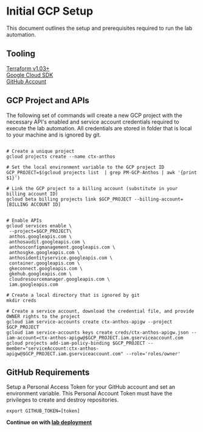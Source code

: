 # Initial GCP Setup

This document outlines the setup and prerequisites required to run the lab automation. 

## Tooling
[Terraform v1.03+](https://www.terraform.io/downloads.html)  
[Google Cloud SDK](https://cloud.google.com/sdk/docs/install)  
[GitHub Account](https://github.com/join)  

## GCP Project and APIs

The following set of commands will create a new GCP project with the necessary API's enabled and service account credentials required to execute the lab automation. 
All credentials are stored in folder that is local to your machine and is ignored by git. 


```shell

# Create a unique project
gcloud projects create --name ctx-anthos

# Set the local environment variable to the GCP project ID
GCP_PROJECT=$(gcloud projects list  | grep PM-GCP-Anthos | awk '{print $1}')

# Link the GCP project to a billing account (substitute in your billing account ID) 
gcloud beta billing projects link $GCP_PROJECT --billing-account=[BILLING ACCOUNT ID]


# Enable APIs
gcloud services enable \
 --project=$GCP_PROJECT\
 anthos.googleapis.com \
 anthosaudit.googleapis.com \
 anthosconfigmanagement.googleapis.com \
 anthosgke.googleapis.com \
 anthosidentityservice.googleapis.com \
 container.googleapis.com \
 gkeconnect.googleapis.com \
 gkehub.googleapis.com \
 cloudresourcemanager.googleapis.com \
 iam.googleapis.com

# Create a local directory that is ignored by git
mkdir creds

# Create a service account, download the credential file, and provide OWNER rights to the project
gcloud iam service-accounts create ctx-anthos-apigw --project $GCP_PROJECT
gcloud iam service-accounts keys create creds/ctx-anthos-apigw.json --iam-account=ctx-anthos-apigw@$GCP_PROJECT.iam.gserviceaccount.com
gcloud projects add-iam-policy-binding $GCP_PROJECT --member="serviceAccount:ctx-anthos-apigw@$GCP_PROJECT.iam.gserviceaccount.com" --role='roles/owner'

```

## GitHub Requirements

Setup a Personal Access Token for your GitHub account and set an environment variable. This Personal Account Token must have the privileges to create and destroy repositories. 

```shell
export GITHUB_TOKEN=[token]
```

**Continue on with [lab deployment](README.md)**